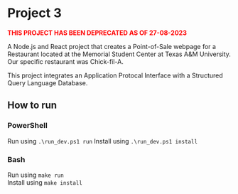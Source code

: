 # Project 3

<span style="color:red">**THIS PROJECT HAS BEEN DEPRECATED AS OF 27-08-2023**</span>

A Node.js and React project that creates a Point-of-Sale webpage for a Restaurant located at the Memorial Student Center at Texas A&M University. Our specific restaurant was Chick-fil-A.

This project integrates an Application Protocal Interface with a Structured Query Language Database.

## How to run
### PowerShell

Run using `.\run_dev.ps1 run` 
Install using `.\run_dev.ps1 install`

### Bash

Run using `make run`  
Install using `make install`
